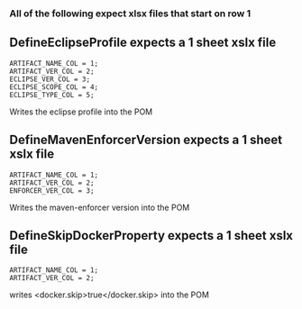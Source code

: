 ### All of the following expect xlsx files that start on row 1

## DefineEclipseProfile expects a 1 sheet xslx file
```
ARTIFACT_NAME_COL = 1;
ARTIFACT_VER_COL = 2;
ECLIPSE_VER_COL = 3;
ECLIPSE_SCOPE_COL = 4;
ECLIPSE_TYPE_COL = 5;
```
Writes the eclipse profile into the POM

## DefineMavenEnforcerVersion expects a 1 sheet xslx file
```
ARTIFACT_NAME_COL = 1;
ARTIFACT_VER_COL = 2;
ENFORCER_VER_COL = 3;
```
Writes the maven-enforcer version into the POM

## DefineSkipDockerProperty expects a 1 sheet xslx file
```
ARTIFACT_NAME_COL = 1;
ARTIFACT_VER_COL = 2;
```
writes <docker.skip>true</docker.skip> into the POM
